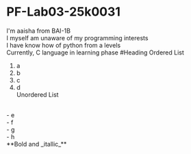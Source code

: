 # PF-Lab03-25k0031
I'm aaisha from BAI-1B\
I myself am unaware of my programming interests\
I have know how of python from a levels\
Currently, C language in learning phase
#Heading 
Ordered List
<br/>
1. a
2. b
3. c
4. d\
Unordered List
<br/>
- e <br/>
- f <br/>
- g <br/>
- h <br/>
**Bold and _itallic_**
  
